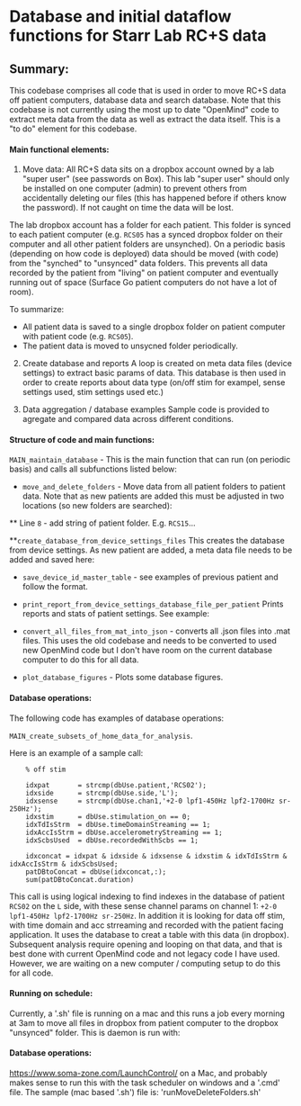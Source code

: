 Database and initial dataflow functions for Starr Lab RC+S data 
==

Summary: 
-------------

This codebase comprises all code that is used in order to move RC+S data off patient computers, database data and search database. Note that this codebase is not currently using the most up to date "OpenMind" code to extract meta data from the data as well as extract the data itself. This is a "to do" element for this codebase.

#### Main functional elements: 

1. Move data: 
All RC+S data sits on a dropbox account owned by a lab "super user" (see passwords on Box). This lab "super user" should only be installed on one computer (admin) to prevent others from accidentally deleting our files (this has happened before if others know the password). If not caught on time the data will be lost. 

The lab dropbox account has a folder for each patient. This folder is synced to each patient computer (e.g. `RCS05` has a synced dropbox folder on their computer and all other patient folders are unsynched). On a periodic basis (depending on how code is deployed) data should be moved (with code) from the "synched" to "unsynced" data folders. This prevents all data recorded by the patient from "living" on patient computer and eventually running out of space (Surface Go patient computers do not have a lot of room). 

To summarize:

* All patient data is saved to a single dropbox folder on patient computer with patient code (e.g. `RCS05`). 
* The patient data is moved to unsycned folder periodically. 

2. Create database and reports 
A loop is created on meta data files (device settings) to extract basic params of data. 
This database is then used in order to create reports about data type (on/off stim for exampel, sense settings used, stim settings used etc.)


3. Data aggregation / database examples 
Sample code is provided to agregate and compared data across different conditions. 


#### Structure of code and main functions: 
`MAIN_maintain_database` - This is the main function that can run (on periodic basis) and calls all subfunctions listed below: 

* `move_and_delete_folders` - Move data from all patient folders to patient data. Note that as new patients are added this must be adjusted in two locations (so new folders are searched): 

** Line `8` - add string of patient folder. E.g. `RCS15`... 

**`create_database_from_device_settings_files` This creates the database from device settings. As new patient are added, a meta data file needs to be added and saved here: 

* `save_device_id_master_table` - see examples of previous patient and follow the format. 

* `print_report_from_device_settings_database_file_per_patient` Prints reports and stats of patient settings. See example: 

* `convert_all_files_from_mat_into_json` - converts all .json files into .mat files. This uses the old codebase and needs to be converted to used new OpenMind code but I don't have room on the current database computer to do this for all data. 

* `plot_database_figures` - Plots some database figures. 

#### Database operations: 

The following code has examples of database operations: 

`MAIN_create_subsets_of_home_data_for_analysis`. 

Here is an example of a sample call: 

```
    % off stim 

    idxpat       = strcmp(dbUse.patient,'RCS02');
    idxside      = strcmp(dbUse.side,'L');
    idxsense     = strcmp(dbUse.chan1,'+2-0 lpf1-450Hz lpf2-1700Hz sr-250Hz');
    idxstim      = dbUse.stimulation_on == 0;
    idxTdIsStrm  = dbUse.timeDomainStreaming == 1;
    idxAccIsStrm = dbUse.accelerometryStreaming == 1;
    idxScbsUsed  = dbUse.recordedWithScbs == 1;
    
    idxconcat = idxpat & idxside & idxsense & idxstim & idxTdIsStrm & idxAccIsStrm & idxScbsUsed;
    patDBtoConcat = dbUse(idxconcat,:);
    sum(patDBtoConcat.duration)
```
This call is using logical indexing to find indexes in the database of patient `RCS02` on the `L` side, with these sense channel params on channel 1: `+2-0 lpf1-450Hz lpf2-1700Hz sr-250Hz`. In addition it is looking for data off stim, with time domain and acc strreaming and recorded with the patient facing application. It uses the database to creat a table with this data (in dropbox). Subsequent analysis require opening and looping on that data, and that is best done with current OpenMind code and not legacy code I have used. However, we are waiting on a new computer / computing setup to do this for all code. 

#### Running on schedule:

Currently, a '.sh' file is running on a mac and this runs a job every morning at 3am to move all files in dropbox from patient computer to the dropbox "unsynced" folder. 
This is daemon is run with: 
#### Database operations: 
https://www.soma-zone.com/LaunchControl/
on a Mac, and probably makes sense to run this with the task scheduler on windows and a '.cmd' file. 
The sample (mac based '.sh') file is: 'runMoveDeleteFolders.sh'
